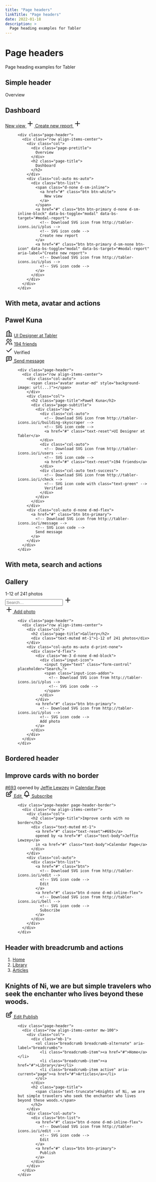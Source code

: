 ```yaml
---
title: "Page headers"
linkTitle: "Page headers"
date: 2022-01-18
description: >
  Page heading examples for Tabler
---
```



<div class="markdown">
                      <div>
                        <div class="d-flex mb-3">
                          <h1 class="m-0">Page headers</h1>
                        </div>
                        <p>Page heading examples for Tabler</p>
                      </div>
                      <h2 id="simple-header">Simple header</h2>
                      <div class="example no_toc_section example-bg">
                        <div class="example-content">
                          <div class="example-column example-column-2">
                            <div class="page-header">
                              <div class="row align-items-center">
                                <div class="col">
                                  <div class="page-pretitle">
                                    Overview
                                  </div>
                                  <h2 class="page-title">
                                    Dashboard
                                  </h2>
                                </div>
                                <div class="col-auto ms-auto">
                                  <div class="btn-list">
                                    <span class="d-none d-sm-inline">
                                      <a href="javascript:void(0)" class="btn btn-white">
                                        New view
                                      </a>
                                    </span>
                                    <a href="javascript:void(0)" class="btn btn-primary d-none d-sm-inline-block" data-bs-toggle="modal" data-bs-target="#modal-report">
                                      <!-- Download SVG icon from http://tabler-icons.io/i/plus -->
                                      <svg xmlns="http://www.w3.org/2000/svg" class="icon" width="24" height="24" viewBox="0 0 24 24" stroke-width="2" stroke="currentColor" fill="none" stroke-linecap="round" stroke-linejoin="round"><path stroke="none" d="M0 0h24v24H0z" fill="none"></path><line x1="12" y1="5" x2="12" y2="19"></line><line x1="5" y1="12" x2="19" y2="12"></line></svg>
                                      Create new report
                                    </a>
                                    <a href="javascript:void(0)" class="btn btn-primary d-sm-none btn-icon" data-bs-toggle="modal" data-bs-target="#modal-report" aria-label="Create new report">
                                      <!-- Download SVG icon from http://tabler-icons.io/i/plus -->
                                      <svg xmlns="http://www.w3.org/2000/svg" class="icon" width="24" height="24" viewBox="0 0 24 24" stroke-width="2" stroke="currentColor" fill="none" stroke-linecap="round" stroke-linejoin="round"><path stroke="none" d="M0 0h24v24H0z" fill="none"></path><line x1="12" y1="5" x2="12" y2="19"></line><line x1="5" y1="12" x2="19" y2="12"></line></svg>
                                    </a>
                                  </div>
                                </div>
                              </div>
                            </div>
                          </div>
                        </div>
                      </div>
                      <div class="example-code">
                        <figure class="highlight">
                          <pre><code class="language-html" data-lang="html"><span class="nt">&lt;div</span> <span class="na">class=</span><span class="s">"page-header"</span><span class="nt">&gt;</span>
  <span class="nt">&lt;div</span> <span class="na">class=</span><span class="s">"row align-items-center"</span><span class="nt">&gt;</span>
    <span class="nt">&lt;div</span> <span class="na">class=</span><span class="s">"col"</span><span class="nt">&gt;</span>
      <span class="nt">&lt;div</span> <span class="na">class=</span><span class="s">"page-pretitle"</span><span class="nt">&gt;</span>
        Overview
      <span class="nt">&lt;/div&gt;</span>
      <span class="nt">&lt;h2</span> <span class="na">class=</span><span class="s">"page-title"</span><span class="nt">&gt;</span>
        Dashboard
      <span class="nt">&lt;/h2&gt;</span>
    <span class="nt">&lt;/div&gt;</span>
    <span class="nt">&lt;div</span> <span class="na">class=</span><span class="s">"col-auto ms-auto"</span><span class="nt">&gt;</span>
      <span class="nt">&lt;div</span> <span class="na">class=</span><span class="s">"btn-list"</span><span class="nt">&gt;</span>
        <span class="nt">&lt;span</span> <span class="na">class=</span><span class="s">"d-none d-sm-inline"</span><span class="nt">&gt;</span>
          <span class="nt">&lt;a</span> <span class="na">href=</span><span class="s">"#"</span> <span class="na">class=</span><span class="s">"btn btn-white"</span><span class="nt">&gt;</span>
            New view
          <span class="nt">&lt;/a&gt;</span>
        <span class="nt">&lt;/span&gt;</span>
        <span class="nt">&lt;a</span> <span class="na">href=</span><span class="s">"#"</span> <span class="na">class=</span><span class="s">"btn btn-primary d-none d-sm-inline-block"</span> <span class="na">data-bs-toggle=</span><span class="s">"modal"</span> <span class="na">data-bs-target=</span><span class="s">"#modal-report"</span><span class="nt">&gt;</span>
          <span class="c">&lt;!-- Download SVG icon from http://tabler-icons.io/i/plus --&gt;</span>
          <span class="c">&lt;!-- SVG icon code --&gt;</span>
          Create new report
        <span class="nt">&lt;/a&gt;</span>
        <span class="nt">&lt;a</span> <span class="na">href=</span><span class="s">"#"</span> <span class="na">class=</span><span class="s">"btn btn-primary d-sm-none btn-icon"</span> <span class="na">data-bs-toggle=</span><span class="s">"modal"</span> <span class="na">data-bs-target=</span><span class="s">"#modal-report"</span> <span class="na">aria-label=</span><span class="s">"Create new report"</span><span class="nt">&gt;</span>
          <span class="c">&lt;!-- Download SVG icon from http://tabler-icons.io/i/plus --&gt;</span>
          <span class="c">&lt;!-- SVG icon code --&gt;</span>
        <span class="nt">&lt;/a&gt;</span>
      <span class="nt">&lt;/div&gt;</span>
    <span class="nt">&lt;/div&gt;</span>
  <span class="nt">&lt;/div&gt;</span>
<span class="nt">&lt;/div&gt;</span></code></pre>
                        </figure>
                      </div>
                      <h2 id="with-meta-avatar-and-actions">With meta, avatar and actions</h2>
                      <div class="example no_toc_section example-bg">
                        <div class="example-content">
                          <div class="example-column example-column-2">
                            <div class="page-header">
                              <div class="row align-items-center">
                                <div class="col-auto">
                                  <span class="avatar avatar-md" style="background-image: url(../static/avatars/000m.jpg)"></span>
                                </div>
                                <div class="col">
                                  <h2 class="page-title">Paweł Kuna</h2>
                                  <div class="page-subtitle">
                                    <div class="row">
                                      <div class="col-auto">
                                        <!-- Download SVG icon from http://tabler-icons.io/i/building-skyscraper -->
                                        <svg xmlns="http://www.w3.org/2000/svg" class="icon" width="24" height="24" viewBox="0 0 24 24" stroke-width="2" stroke="currentColor" fill="none" stroke-linecap="round" stroke-linejoin="round"><path stroke="none" d="M0 0h24v24H0z" fill="none"></path><line x1="3" y1="21" x2="21" y2="21"></line><path d="M5 21v-14l8 -4v18"></path><path d="M19 21v-10l-6 -4"></path><line x1="9" y1="9" x2="9" y2="9.01"></line><line x1="9" y1="12" x2="9" y2="12.01"></line><line x1="9" y1="15" x2="9" y2="15.01"></line><line x1="9" y1="18" x2="9" y2="18.01"></line></svg>
                                        <a href="javascript:void(0)" class="text-reset">UI Designer at Tabler</a>
                                      </div>
                                      <div class="col-auto">
                                        <!-- Download SVG icon from http://tabler-icons.io/i/users -->
                                        <svg xmlns="http://www.w3.org/2000/svg" class="icon" width="24" height="24" viewBox="0 0 24 24" stroke-width="2" stroke="currentColor" fill="none" stroke-linecap="round" stroke-linejoin="round"><path stroke="none" d="M0 0h24v24H0z" fill="none"></path><circle cx="9" cy="7" r="4"></circle><path d="M3 21v-2a4 4 0 0 1 4 -4h4a4 4 0 0 1 4 4v2"></path><path d="M16 3.13a4 4 0 0 1 0 7.75"></path><path d="M21 21v-2a4 4 0 0 0 -3 -3.85"></path></svg>
                                        <a href="javascript:void(0)" class="text-reset">194 friends</a>
                                      </div>
                                      <div class="col-auto text-success">
                                        <!-- Download SVG icon from http://tabler-icons.io/i/check -->
                                        <svg xmlns="http://www.w3.org/2000/svg" class="icon text-green" width="24" height="24" viewBox="0 0 24 24" stroke-width="2" stroke="currentColor" fill="none" stroke-linecap="round" stroke-linejoin="round"><path stroke="none" d="M0 0h24v24H0z" fill="none"></path><path d="M5 12l5 5l10 -10"></path></svg>
                                        Verified
                                      </div>
                                    </div>
                                  </div>
                                </div>
                                <div class="col-auto d-none d-md-flex">
                                  <a href="javascript:void(0)" class="btn btn-primary">
                                    <!-- Download SVG icon from http://tabler-icons.io/i/message -->
                                    <svg xmlns="http://www.w3.org/2000/svg" class="icon" width="24" height="24" viewBox="0 0 24 24" stroke-width="2" stroke="currentColor" fill="none" stroke-linecap="round" stroke-linejoin="round"><path stroke="none" d="M0 0h24v24H0z" fill="none"></path><path d="M4 21v-13a3 3 0 0 1 3 -3h10a3 3 0 0 1 3 3v6a3 3 0 0 1 -3 3h-9l-4 4"></path><line x1="8" y1="9" x2="16" y2="9"></line><line x1="8" y1="13" x2="14" y2="13"></line></svg>
                                    Send message
                                  </a>
                                </div>
                              </div>
                            </div>
                          </div>
                        </div>
                      </div>
                      <div class="example-code">
                        <figure class="highlight">
                          <pre><code class="language-html" data-lang="html"><span class="nt">&lt;div</span> <span class="na">class=</span><span class="s">"page-header"</span><span class="nt">&gt;</span>
  <span class="nt">&lt;div</span> <span class="na">class=</span><span class="s">"row align-items-center"</span><span class="nt">&gt;</span>
    <span class="nt">&lt;div</span> <span class="na">class=</span><span class="s">"col-auto"</span><span class="nt">&gt;</span>
      <span class="nt">&lt;span</span> <span class="na">class=</span><span class="s">"avatar avatar-md"</span> <span class="na">style=</span><span class="s">"background-image: url(...)"</span><span class="nt">&gt;&lt;/span&gt;</span>
    <span class="nt">&lt;/div&gt;</span>
    <span class="nt">&lt;div</span> <span class="na">class=</span><span class="s">"col"</span><span class="nt">&gt;</span>
      <span class="nt">&lt;h2</span> <span class="na">class=</span><span class="s">"page-title"</span><span class="nt">&gt;</span>Paweł Kuna<span class="nt">&lt;/h2&gt;</span>
      <span class="nt">&lt;div</span> <span class="na">class=</span><span class="s">"page-subtitle"</span><span class="nt">&gt;</span>
        <span class="nt">&lt;div</span> <span class="na">class=</span><span class="s">"row"</span><span class="nt">&gt;</span>
          <span class="nt">&lt;div</span> <span class="na">class=</span><span class="s">"col-auto"</span><span class="nt">&gt;</span>
            <span class="c">&lt;!-- Download SVG icon from http://tabler-icons.io/i/building-skyscraper --&gt;</span>
            <span class="c">&lt;!-- SVG icon code --&gt;</span>
            <span class="nt">&lt;a</span> <span class="na">href=</span><span class="s">"#"</span> <span class="na">class=</span><span class="s">"text-reset"</span><span class="nt">&gt;</span>UI Designer at Tabler<span class="nt">&lt;/a&gt;</span>
          <span class="nt">&lt;/div&gt;</span>
          <span class="nt">&lt;div</span> <span class="na">class=</span><span class="s">"col-auto"</span><span class="nt">&gt;</span>
            <span class="c">&lt;!-- Download SVG icon from http://tabler-icons.io/i/users --&gt;</span>
            <span class="c">&lt;!-- SVG icon code --&gt;</span>
            <span class="nt">&lt;a</span> <span class="na">href=</span><span class="s">"#"</span> <span class="na">class=</span><span class="s">"text-reset"</span><span class="nt">&gt;</span>194 friends<span class="nt">&lt;/a&gt;</span>
          <span class="nt">&lt;/div&gt;</span>
          <span class="nt">&lt;div</span> <span class="na">class=</span><span class="s">"col-auto text-success"</span><span class="nt">&gt;</span>
            <span class="c">&lt;!-- Download SVG icon from http://tabler-icons.io/i/check --&gt;</span>
            <span class="c">&lt;!-- SVG icon code with class="text-green" --&gt;</span>
            Verified
          <span class="nt">&lt;/div&gt;</span>
        <span class="nt">&lt;/div&gt;</span>
      <span class="nt">&lt;/div&gt;</span>
    <span class="nt">&lt;/div&gt;</span>
    <span class="nt">&lt;div</span> <span class="na">class=</span><span class="s">"col-auto d-none d-md-flex"</span><span class="nt">&gt;</span>
      <span class="nt">&lt;a</span> <span class="na">href=</span><span class="s">"#"</span> <span class="na">class=</span><span class="s">"btn btn-primary"</span><span class="nt">&gt;</span>
        <span class="c">&lt;!-- Download SVG icon from http://tabler-icons.io/i/message --&gt;</span>
        <span class="c">&lt;!-- SVG icon code --&gt;</span>
        Send message
      <span class="nt">&lt;/a&gt;</span>
    <span class="nt">&lt;/div&gt;</span>
  <span class="nt">&lt;/div&gt;</span>
<span class="nt">&lt;/div&gt;</span></code></pre>
                        </figure>
                      </div>
                      <h2 id="with-meta-search-and-actions">With meta, search and actions</h2>
                      <div class="example no_toc_section example-bg">
                        <div class="example-content">
                          <div class="example-column example-column-2">
                            <div class="page-header">
                              <div class="row align-items-center">
                                <div class="col">
                                  <h2 class="page-title">Gallery</h2>
                                  <div class="text-muted mt-1">1-12 of 241 photos</div>
                                </div>
                                <div class="col-auto ms-auto d-print-none">
                                  <div class="d-flex">
                                    <div class="me-3 d-none d-md-block">
                                      <div class="input-icon">
                                        <input type="text" class="form-control" placeholder="Search…">
                                        <span class="input-icon-addon">
                                          <!-- Download SVG icon from http://tabler-icons.io/i/plus -->
                                          <svg xmlns="http://www.w3.org/2000/svg" class="icon" width="24" height="24" viewBox="0 0 24 24" stroke-width="2" stroke="currentColor" fill="none" stroke-linecap="round" stroke-linejoin="round"><path stroke="none" d="M0 0h24v24H0z" fill="none"></path><line x1="12" y1="5" x2="12" y2="19"></line><line x1="5" y1="12" x2="19" y2="12"></line></svg>
                                        </span>
                                      </div>
                                    </div>
                                    <a href="javascript:void(0)" class="btn btn-primary">
                                      <!-- Download SVG icon from http://tabler-icons.io/i/plus -->
                                      <svg xmlns="http://www.w3.org/2000/svg" class="icon" width="24" height="24" viewBox="0 0 24 24" stroke-width="2" stroke="currentColor" fill="none" stroke-linecap="round" stroke-linejoin="round"><path stroke="none" d="M0 0h24v24H0z" fill="none"></path><line x1="12" y1="5" x2="12" y2="19"></line><line x1="5" y1="12" x2="19" y2="12"></line></svg>
                                      Add photo
                                    </a>
                                  </div>
                                </div>
                              </div>
                            </div>
                          </div>
                        </div>
                      </div>
                      <div class="example-code">
                        <figure class="highlight">
                          <pre><code class="language-html" data-lang="html"><span class="nt">&lt;div</span> <span class="na">class=</span><span class="s">"page-header"</span><span class="nt">&gt;</span>
  <span class="nt">&lt;div</span> <span class="na">class=</span><span class="s">"row align-items-center"</span><span class="nt">&gt;</span>
    <span class="nt">&lt;div</span> <span class="na">class=</span><span class="s">"col"</span><span class="nt">&gt;</span>
      <span class="nt">&lt;h2</span> <span class="na">class=</span><span class="s">"page-title"</span><span class="nt">&gt;</span>Gallery<span class="nt">&lt;/h2&gt;</span>
      <span class="nt">&lt;div</span> <span class="na">class=</span><span class="s">"text-muted mt-1"</span><span class="nt">&gt;</span>1-12 of 241 photos<span class="nt">&lt;/div&gt;</span>
    <span class="nt">&lt;/div&gt;</span>
    <span class="nt">&lt;div</span> <span class="na">class=</span><span class="s">"col-auto ms-auto d-print-none"</span><span class="nt">&gt;</span>
      <span class="nt">&lt;div</span> <span class="na">class=</span><span class="s">"d-flex"</span><span class="nt">&gt;</span>
        <span class="nt">&lt;div</span> <span class="na">class=</span><span class="s">"me-3 d-none d-md-block"</span><span class="nt">&gt;</span>
          <span class="nt">&lt;div</span> <span class="na">class=</span><span class="s">"input-icon"</span><span class="nt">&gt;</span>
            <span class="nt">&lt;input</span> <span class="na">type=</span><span class="s">"text"</span> <span class="na">class=</span><span class="s">"form-control"</span> <span class="na">placeholder=</span><span class="s">"Search…"</span><span class="nt">&gt;</span>
            <span class="nt">&lt;span</span> <span class="na">class=</span><span class="s">"input-icon-addon"</span><span class="nt">&gt;</span>
              <span class="c">&lt;!-- Download SVG icon from http://tabler-icons.io/i/plus --&gt;</span>
              <span class="c">&lt;!-- SVG icon code --&gt;</span>
            <span class="nt">&lt;/span&gt;</span>
          <span class="nt">&lt;/div&gt;</span>
        <span class="nt">&lt;/div&gt;</span>
        <span class="nt">&lt;a</span> <span class="na">href=</span><span class="s">"#"</span> <span class="na">class=</span><span class="s">"btn btn-primary"</span><span class="nt">&gt;</span>
          <span class="c">&lt;!-- Download SVG icon from http://tabler-icons.io/i/plus --&gt;</span>
          <span class="c">&lt;!-- SVG icon code --&gt;</span>
          Add photo
        <span class="nt">&lt;/a&gt;</span>
      <span class="nt">&lt;/div&gt;</span>
    <span class="nt">&lt;/div&gt;</span>
  <span class="nt">&lt;/div&gt;</span>
<span class="nt">&lt;/div&gt;</span></code></pre>
                        </figure>
                      </div>
                      <h2 id="bordered-header">Bordered header</h2>
                      <div class="example no_toc_section example-bg">
                        <div class="example-content">
                          <div class="example-column example-column-2">
                            <div class="page-header page-header-border">
                              <div class="row align-items-center">
                                <div class="col">
                                  <h2 class="page-title">Improve cards with no border</h2>
                                  <div class="text-muted mt-1">
                                    <a href="javascript:void(0)" class="text-reset">#693</a>
                                    opened by <a href="javascript:void(0)" class="text-body">Jeffie Lewzey</a>
                                    in <a href="javascript:void(0)" class="text-body">Calendar Page</a>
                                  </div>
                                </div>
                                <div class="col-auto">
                                  <div class="btn-list">
                                    <a href="javascript:void(0)" class="btn">
                                      <!-- Download SVG icon from http://tabler-icons.io/i/edit -->
                                      <svg xmlns="http://www.w3.org/2000/svg" class="icon" width="24" height="24" viewBox="0 0 24 24" stroke-width="2" stroke="currentColor" fill="none" stroke-linecap="round" stroke-linejoin="round"><path stroke="none" d="M0 0h24v24H0z" fill="none"></path><path d="M9 7h-3a2 2 0 0 0 -2 2v9a2 2 0 0 0 2 2h9a2 2 0 0 0 2 -2v-3"></path><path d="M9 15h3l8.5 -8.5a1.5 1.5 0 0 0 -3 -3l-8.5 8.5v3"></path><line x1="16" y1="5" x2="19" y2="8"></line></svg>
                                      Edit
                                    </a>
                                    <a href="javascript:void(0)" class="btn d-none d-md-inline-flex">
                                      <!-- Download SVG icon from http://tabler-icons.io/i/bell -->
                                      <svg xmlns="http://www.w3.org/2000/svg" class="icon" width="24" height="24" viewBox="0 0 24 24" stroke-width="2" stroke="currentColor" fill="none" stroke-linecap="round" stroke-linejoin="round"><path stroke="none" d="M0 0h24v24H0z" fill="none"></path><path d="M10 5a2 2 0 0 1 4 0a7 7 0 0 1 4 6v3a4 4 0 0 0 2 3h-16a4 4 0 0 0 2 -3v-3a7 7 0 0 1 4 -6"></path><path d="M9 17v1a3 3 0 0 0 6 0v-1"></path></svg>
                                      Subscribe
                                    </a>
                                  </div>
                                </div>
                              </div>
                            </div>
                          </div>
                        </div>
                      </div>
                      <div class="example-code">
                        <figure class="highlight">
                          <pre><code class="language-html" data-lang="html"><span class="nt">&lt;div</span> <span class="na">class=</span><span class="s">"page-header page-header-border"</span><span class="nt">&gt;</span>
  <span class="nt">&lt;div</span> <span class="na">class=</span><span class="s">"row align-items-center"</span><span class="nt">&gt;</span>
    <span class="nt">&lt;div</span> <span class="na">class=</span><span class="s">"col"</span><span class="nt">&gt;</span>
      <span class="nt">&lt;h2</span> <span class="na">class=</span><span class="s">"page-title"</span><span class="nt">&gt;</span>Improve cards with no border<span class="nt">&lt;/h2&gt;</span>
      <span class="nt">&lt;div</span> <span class="na">class=</span><span class="s">"text-muted mt-1"</span><span class="nt">&gt;</span>
        <span class="nt">&lt;a</span> <span class="na">href=</span><span class="s">"#"</span> <span class="na">class=</span><span class="s">"text-reset"</span><span class="nt">&gt;</span>#693<span class="nt">&lt;/a&gt;</span>
        opened by <span class="nt">&lt;a</span> <span class="na">href=</span><span class="s">"#"</span> <span class="na">class=</span><span class="s">"text-body"</span><span class="nt">&gt;</span>Jeffie Lewzey<span class="nt">&lt;/a&gt;</span>
        in <span class="nt">&lt;a</span> <span class="na">href=</span><span class="s">"#"</span> <span class="na">class=</span><span class="s">"text-body"</span><span class="nt">&gt;</span>Calendar Page<span class="nt">&lt;/a&gt;</span>
      <span class="nt">&lt;/div&gt;</span>
    <span class="nt">&lt;/div&gt;</span>
    <span class="nt">&lt;div</span> <span class="na">class=</span><span class="s">"col-auto"</span><span class="nt">&gt;</span>
      <span class="nt">&lt;div</span> <span class="na">class=</span><span class="s">"btn-list"</span><span class="nt">&gt;</span>
        <span class="nt">&lt;a</span> <span class="na">href=</span><span class="s">"#"</span> <span class="na">class=</span><span class="s">"btn"</span><span class="nt">&gt;</span>
          <span class="c">&lt;!-- Download SVG icon from http://tabler-icons.io/i/edit --&gt;</span>
          <span class="c">&lt;!-- SVG icon code --&gt;</span>
          Edit
        <span class="nt">&lt;/a&gt;</span>
        <span class="nt">&lt;a</span> <span class="na">href=</span><span class="s">"#"</span> <span class="na">class=</span><span class="s">"btn d-none d-md-inline-flex"</span><span class="nt">&gt;</span>
          <span class="c">&lt;!-- Download SVG icon from http://tabler-icons.io/i/bell --&gt;</span>
          <span class="c">&lt;!-- SVG icon code --&gt;</span>
          Subscribe
        <span class="nt">&lt;/a&gt;</span>
      <span class="nt">&lt;/div&gt;</span>
    <span class="nt">&lt;/div&gt;</span>
  <span class="nt">&lt;/div&gt;</span>
<span class="nt">&lt;/div&gt;</span></code></pre>
                        </figure>
                      </div>
                      <h2 id="header-with-breadcrumb-and-actions">Header with breadcrumb and actions</h2>
                      <div class="example no_toc_section example-bg">
                        <div class="example-content">
                          <div class="example-column example-column-2">
                            <div class="page-header">
                              <div class="row align-items-center mw-100">
                                <div class="col">
                                  <div class="mb-1">
                                    <ol class="breadcrumb breadcrumb-alternate" aria-label="breadcrumbs">
                                      <li class="breadcrumb-item"><a href="javascript:void(0)">Home</a></li>
                                      <li class="breadcrumb-item"><a href="javascript:void(0)">Library</a></li>
                                      <li class="breadcrumb-item active" aria-current="page"><a href="javascript:void(0)">Articles</a></li>
                                    </ol>
                                  </div>
                                  <h2 class="page-title">
                                    <span class="text-truncate">Knights of Ni, we are but simple travelers who seek the enchanter who lives beyond these woods.</span>
                                  </h2>
                                </div>
                                <div class="col-auto">
                                  <div class="btn-list">
                                    <a href="javascript:void(0)" class="btn d-none d-md-inline-flex">
                                      <!-- Download SVG icon from http://tabler-icons.io/i/edit -->
                                      <svg xmlns="http://www.w3.org/2000/svg" class="icon" width="24" height="24" viewBox="0 0 24 24" stroke-width="2" stroke="currentColor" fill="none" stroke-linecap="round" stroke-linejoin="round"><path stroke="none" d="M0 0h24v24H0z" fill="none"></path><path d="M9 7h-3a2 2 0 0 0 -2 2v9a2 2 0 0 0 2 2h9a2 2 0 0 0 2 -2v-3"></path><path d="M9 15h3l8.5 -8.5a1.5 1.5 0 0 0 -3 -3l-8.5 8.5v3"></path><line x1="16" y1="5" x2="19" y2="8"></line></svg>
                                      Edit
                                    </a>
                                    <a href="javascript:void(0)" class="btn btn-primary">
                                      Publish
                                    </a>
                                  </div>
                                </div>
                              </div>
                            </div>
                          </div>
                        </div>
                      </div>
                      <div class="example-code">
                        <figure class="highlight">
                          <pre><code class="language-html" data-lang="html"><span class="nt">&lt;div</span> <span class="na">class=</span><span class="s">"page-header"</span><span class="nt">&gt;</span>
  <span class="nt">&lt;div</span> <span class="na">class=</span><span class="s">"row align-items-center mw-100"</span><span class="nt">&gt;</span>
    <span class="nt">&lt;div</span> <span class="na">class=</span><span class="s">"col"</span><span class="nt">&gt;</span>
      <span class="nt">&lt;div</span> <span class="na">class=</span><span class="s">"mb-1"</span><span class="nt">&gt;</span>
        <span class="nt">&lt;ol</span> <span class="na">class=</span><span class="s">"breadcrumb breadcrumb-alternate"</span> <span class="na">aria-label=</span><span class="s">"breadcrumbs"</span><span class="nt">&gt;</span>
          <span class="nt">&lt;li</span> <span class="na">class=</span><span class="s">"breadcrumb-item"</span><span class="nt">&gt;&lt;a</span> <span class="na">href=</span><span class="s">"#"</span><span class="nt">&gt;</span>Home<span class="nt">&lt;/a&gt;&lt;/li&gt;</span>
          <span class="nt">&lt;li</span> <span class="na">class=</span><span class="s">"breadcrumb-item"</span><span class="nt">&gt;&lt;a</span> <span class="na">href=</span><span class="s">"#"</span><span class="nt">&gt;</span>Library<span class="nt">&lt;/a&gt;&lt;/li&gt;</span>
          <span class="nt">&lt;li</span> <span class="na">class=</span><span class="s">"breadcrumb-item active"</span> <span class="na">aria-current=</span><span class="s">"page"</span><span class="nt">&gt;&lt;a</span> <span class="na">href=</span><span class="s">"#"</span><span class="nt">&gt;</span>Articles<span class="nt">&lt;/a&gt;&lt;/li&gt;</span>
        <span class="nt">&lt;/ol&gt;</span>
      <span class="nt">&lt;/div&gt;</span>
      <span class="nt">&lt;h2</span> <span class="na">class=</span><span class="s">"page-title"</span><span class="nt">&gt;</span>
        <span class="nt">&lt;span</span> <span class="na">class=</span><span class="s">"text-truncate"</span><span class="nt">&gt;</span>Knights of Ni, we are but simple travelers who seek the enchanter who lives beyond these woods.<span class="nt">&lt;/span&gt;</span>
      <span class="nt">&lt;/h2&gt;</span>
    <span class="nt">&lt;/div&gt;</span>
    <span class="nt">&lt;div</span> <span class="na">class=</span><span class="s">"col-auto"</span><span class="nt">&gt;</span>
      <span class="nt">&lt;div</span> <span class="na">class=</span><span class="s">"btn-list"</span><span class="nt">&gt;</span>
        <span class="nt">&lt;a</span> <span class="na">href=</span><span class="s">"#"</span> <span class="na">class=</span><span class="s">"btn d-none d-md-inline-flex"</span><span class="nt">&gt;</span>
          <span class="c">&lt;!-- Download SVG icon from http://tabler-icons.io/i/edit --&gt;</span>
          <span class="c">&lt;!-- SVG icon code --&gt;</span>
          Edit
        <span class="nt">&lt;/a&gt;</span>
        <span class="nt">&lt;a</span> <span class="na">href=</span><span class="s">"#"</span> <span class="na">class=</span><span class="s">"btn btn-primary"</span><span class="nt">&gt;</span>
          Publish
        <span class="nt">&lt;/a&gt;</span>
      <span class="nt">&lt;/div&gt;</span>
    <span class="nt">&lt;/div&gt;</span>
  <span class="nt">&lt;/div&gt;</span>
<span class="nt">&lt;/div&gt;</span></code></pre>
                        </figure>
                      </div>
                    </div>